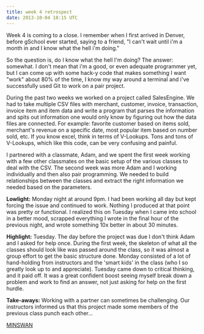 ```yaml
---
title: week 4 retrospect
date: 2013-10-04 18:15 UTC
---
```



Week 4 is coming to a close.  I remember when I first arrived in Denver, before gSchool ever started, saying to a friend, "I can't wait until i'm a month in and I know what the hell i'm doing." 

So the question is, do I know what the hell I'm doing? The answer: somewhat. I don't mean that i'm a good, or even adequate programmer yet, but I can come up with some hack-y code that makes something I want "work" about 80% of the time, I know my way around a terminal and i've successfully used Git to work on a pair project.

During the past two weeks we worked on a project called SalesEngine. We had to take multiple CSV files with merchant, customer, invoice, transaction, invoice item and item data and write a program that parses the information and spits out information one would only know by figuring out how the data files are connected. For example: favorite customer based on items sold, merchant's revenue on a specific date, most popular item based on number sold, etc. If you know excel, think in terms of V-Lookups. Tons and tons of V-Lookups, which like this code, can be very confusing and painful. 

I partnered with a classmate, Adam, and we spent the first week working with a few other classmates on the basic setup of the various classes to deal with the CSV. The second week was more Adam and I working individually and then also pair programming.  We needed to build relationships between the classes and extract the right information we needed based on the parameters. 

**Lowlight:** Monday night at around 9pm. I had been working all day but kept forcing the issue and continued to work. Nothing I produced at that point was pretty or functional. I realized this on Tuesday when I came into school in a better mood, scrapped everything I wrote in the final hour of the previous night, and wrote something 10x better in about 30 minutes. 

**Highlight:** Tuesday. The day before the project was due I don't think Adam and I asked for help once. During the first week, the skeleton of what all the classes should look like was passed around the class, so it was almost a group effort to get the basic structure done. Monday consisted of a lot of hand-holding from instructors and the 'smart kids' in the class (who I so greatly look up to and appreciate). Tuesday came down to critical thinking, and it paid off. It was a great confident boost seeing myself break down a problem and work to find an answer, not just asking for help on the first hurdle. 

**Take-aways:** Working with a partner can sometimes be challenging. Our instructors informed us that this project made some members of the previous class punch each other...

[MINSWAN](http://blog.steveklabnik.com/posts/2011-08-19-matz-is-nice-so-we-are-nice) 
